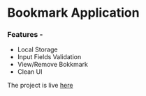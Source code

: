 # Bookmark Application

### Features - 
- Local Storage
- Input Fields Validation
- View/Remove Bokkmark
- Clean UI

The project is live [here](https://kashyapkumar-pdf.github.io/Bookmark-application/)
